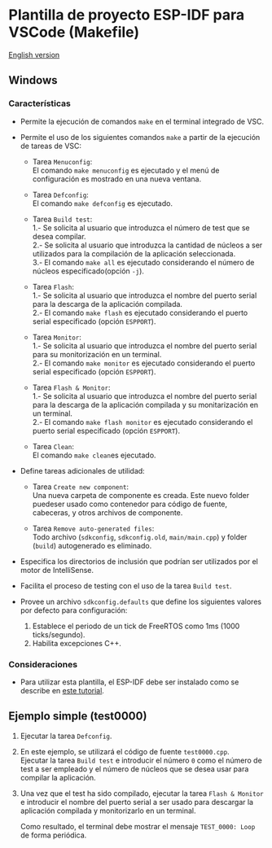 # **Plantilla de proyecto ESP-IDF para VSCode (Makefile)**

[English version](https://github.com/mr-verdant-13/esp-idf-vscode-makefile-template/blob/v1.0.0/README.md)

## **Windows**

### **Características**

- Permite la ejecución de comandos `make` en el terminal integrado de VSC.

- Permite el uso de los siguientes comandos `make` a partir de la ejecución de tareas de VSC:

    - Tarea `Menuconfig`:\
        El comando `make menuconfig` es ejecutado y el menú de configuración es mostrado en una nueva ventana.

    - Tarea `Defconfig`:\
        El comando `make defconfig` es ejecutado.

    - Tarea `Build test`:\
        1.- Se solicita al usuario que introduzca el número de test que se desea compilar.\
        2.- Se solicita al usuario que introduzca la cantidad de núcleos  a ser utilizados para la compilación de la aplicación seleccionada.\
        3.- El comando `make all` es ejecutado considerando el número de núcleos especificado(opción `-j`).
    
    - Tarea `Flash`:\
        1.- Se solicita al usuario que introduzca el nombre del puerto serial para la descarga de la aplicación compilada.\
        2.- El comando `make flash` es ejecutado considerando el puerto serial especificado (opción `ESPPORT`).

    - Tarea `Monitor`:\
        1.- Se solicita al usuario que introduzca el nombre del puerto serial para su monitorización en un terminal.\
        2.- El comando `make monitor` es ejecutado considerando el puerto serial especificado (opción `ESPPORT`).

    - Tarea `Flash & Monitor`:\
        1.- Se solicita al usuario que introduzca el nombre del puerto serial para la descarga de la aplicación compilada y su monitarización en un terminal.\
        2.- El comando `make flash monitor` es ejecutado considerando el puerto serial especificado (opción `ESPPORT`).

    - Tarea `Clean`:\
        El comando `make clean`es ejecutado.

- Define tareas adicionales de utilidad:

    - Tarea `Create new component`:\
        Una nueva carpeta de componente es creada. Este nuevo folder puedeser usado como contenedor para código de fuente, cabeceras, y otros archivos de componente.

    - Tarea `Remove auto-generated files`:\
        Todo archivo (`sdkconfig`, `sdkconfig.old`, `main/main.cpp`) y folder (`build`) autogenerado es eliminado.

- Especifica los directorios de inclusión que podrían ser utilizados por el motor de IntelliSense.

- Facilita el proceso de testing con el uso de la tarea `Build test`.

- Provee un archivo `sdkconfig.defaults` que define los siguientes valores por defecto para configuración:
    1. Establece el periodo de un tick de FreeRTOS como 1ms (1000 ticks/segundo).
    2. Habilita excepciones C++.

### **Consideraciones**

- Para utilizar esta plantilla, el ESP-IDF debe ser instalado como se describe en [este tutorial](https://github.com/mr-verdant-13/esp-idf-instructions/blob/master/LEAME.md).

## **Ejemplo simple (test0000)**

1. Ejecutar la tarea `Defconfig`.

2. En este ejemplo, se utilizará el código de fuente `test0000.cpp`.\
   Ejecutar la tarea `Build test` e introducir el número `0` como el número de test a ser empleado y el número de núcleos que se desea usar para compilar la aplicación.

3. Una vez que el test ha sido compilado, ejecutar la tarea `Flash & Monitor` e introducir el nombre del puerto serial a ser usado para descargar la aplicación compilada y monitorizarlo en un terminal.

    Como resultado, el terminal debe mostrar el mensaje `TEST_0000: Loop` de forma periódica.
